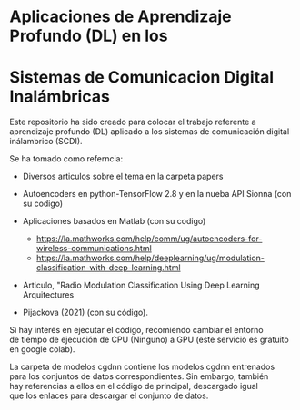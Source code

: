 # Aplicaciones de Aprendizaje Profundo (DL) en los 
# Sistemas de Comunicacion Digital Inalámbricas 

Este repositorio ha sido creado para colocar el trabajo
referente a aprendizaje profundo (DL) aplicado a los
sistemas de comunicación digital inálambrico (SCDI).

Se ha tomado como referncia:

- Diversos articulos sobre el tema en la carpeta papers
- Autoencoders en python-TensorFlow 2.8 y en la nueba API Sionna (con su codigo)
- Aplicaciones basados en Matlab (con su codigo)
    - https://la.mathworks.com/help/comm/ug/autoencoders-for-wireless-communications.html
    - https://la.mathworks.com/help/deeplearning/ug/modulation-classification-with-deep-learning.html
    
- Articulo, "Radio Modulation Classification Using Deep Learning Arquitectures  
- Pijackova (2021) (con su código). 

Si hay interés en ejecutar el código, recomiendo cambiar el entorno   
de tiempo de ejecución de CPU (Ninguno) a GPU (este servicio es gratuito  
en google colab).

La carpeta de modelos cgdnn contiene los modelos cgdnn entrenados  
para los conjuntos de datos correspondientes. Sin embargo, también   
hay referencias a ellos en el código de principal, descargado igual  
que los enlaces para descargar el conjunto de datos.
